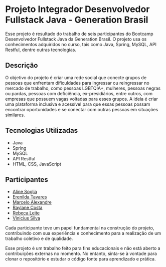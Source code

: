 <h1>Projeto Integrador Desenvolvedor Fullstack Java - Generation Brasil</h1>

<p>Esse projeto é resultado do trabalho de seis participantes do Bootcamp Desenvolvedor Fullstack Java da Generation Brasil. O projeto usa os conhecimentos adquiridos no curso, tais como Java, Spring, MySQL, API Restful, dentre outras tecnologias.</p>

<h2>Descrição</h2>

<p>O objetivo do projeto é criar uma rede social que conecte grupos de pessoas que enfrentam dificuldades para ingressar ou reingressar no mercado de trabalho, como pessoas LGBTQIA+, mulheres, pessoas negras ou pardas, pessoas com deficiência, ex-presidiários, entre outros, com empresas que possuem vagas voltadas para esses grupos. A ideia é criar uma plataforma inclusiva e acessível para que essas pessoas possam encontrar oportunidades e se conectar com outras pessoas em situações similares.</p>

<h2>Tecnologias Utilizadas</h2>

<ul>
	<li>Java</li>
	<li>Spring</li>
	<li>MySQL</li>
	<li>API Restful</li>
	<li>HTML, CSS, JavaScript</li>
</ul>

<h2>Participantes</h2>

<ul>
	<li><a href="https://github.com/alinesoglia">Aline Soglia</a></li>
	<li><a href="https://github.com/ErenildaTavares">Erenilda Tavares</a></li>
	<li><a href="https://github.com/celoselado">Marcelo Alexandre</a></li>
	<li><a href="https://github.com/yarsico">Raylane Costa</a></li>
	<li><a href="https://github.com/RebecaLPereira">Rebeca Leite</a></li>
	<li><a href="https://github.com/VinnyPC">Vinicius Silva</a></li>
</ul>

<p>Cada participante teve um papel fundamental na construção do projeto, contribuindo com sua experiência e conhecimento para a realização de um trabalho coletivo e de qualidade.</p>


<p>Esse projeto é um trabalho feito para fins educacionais e não está aberto a contribuições externas no momento. No entanto, sinta-se à vontade para clonar o repositório e estudar o código fonte para aprendizado e prática.</p>

